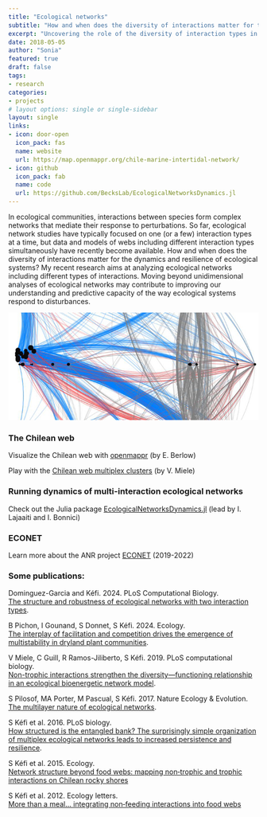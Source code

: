 ```yaml
---
title: "Ecological networks"
subtitle: "How and when does the diversity of interactions matter for the dynamics and resilience of ecological systems?"
excerpt: "Uncovering the role of the diversity of interaction types in nature"
date: 2018-05-05
author: "Sonia"
featured: true
draft: false
tags:
- research
categories:
- projects
# layout options: single or single-sidebar
layout: single
links:
- icon: door-open
  icon_pack: fas
  name: website
  url: https://map.openmappr.org/chile-marine-intertidal-network/
- icon: github
  icon_pack: fab
  name: code
  url: https://github.com/BecksLab/EcologicalNetworksDynamics.jl
---
```

In ecological communities, interactions between species form complex networks that mediate their response to perturbations. So far, ecological network studies have typically focused on one (or a few) interaction types at a time, but data and models of webs including different interaction types simultaneously have recently become available. How and when does the diversity of interactions matter for the dynamics and resilience of ecological systems? My recent research aims at analyzing ecological networks including different types of interactions. Moving beyond unidimensional analyses of ecological networks may contribute to improving our understanding and predictive capacity of the way ecological systems respond to disturbances.

![](ChileanWeb_top.jpg)
### The Chilean web

Visualize the Chilean web with [openmappr](https://map.openmappr.org/chile-marine-intertidal-network/) (by E. Berlow)

Play with the [Chilean web multiplex clusters](http://pbil.univ-lyon1.fr/software/multiplex/) (by V. Miele)

### Running dynamics of multi-interaction ecological networks

Check out the Julia package [EcologicalNetworksDynamics.jl](https://beckslab.github.io/EcologicalNetworksDynamics.jl/man/quickstart/) (lead by I. Lajaaiti and I. Bonnici)

### ECONET

Learn more about the ANR project [ECONET](https://cmatias.perso.math.cnrs.fr/ANR_EcoNet.html) (2019-2022)

### Some publications:

Dominguez-Garcia and Kéfi. 2024. PLoS Computational Biology.  
[The structure and robustness of ecological networks with two interaction types](https://journals.plos.org/ploscompbiol/article?id=10.1371/journal.pcbi.1011770). 

B Pichon, I Gounand, S Donnet, S Kéfi. 2024. Ecology.  
[The interplay of facilitation and competition drives the emergence of multistability in dryland plant communities](https://esajournals.onlinelibrary.wiley.com/doi/full/10.1002/ecy.4369). 

V Miele, C Guill, R Ramos-Jiliberto, S Kéfi. 2019. PLoS computational biology.  
[Non-trophic interactions strengthen the diversity—functioning relationship in an ecological bioenergetic network model](https://journals.plos.org/ploscompbiol/article?id=10.1371/journal.pcbi.1007269). 

S Pilosof, MA Porter, M Pascual, S Kéfi. 2017. Nature Ecology & Evolution.  
[The multilayer nature of ecological networks](https://www.nature.com/articles/s41559-017-0101). 

S Kéfi et al. 2016. PLoS biology.  
[How structured is the entangled bank? The surprisingly simple organization of multiplex ecological networks leads to increased persistence and resilience](https://journals.plos.org/plosbiology/article?id=10.1371/journal.pbio.1002527). 

S Kéfi et al. 2015. Ecology.  
[Network structure beyond food webs: mapping non‐trophic and trophic interactions on Chilean rocky shores](https://esajournals.onlinelibrary.wiley.com/doi/abs/10.1890/13-1424.1)

S Kéfi et al. 2012. Ecology letters.  
[More than a meal… integrating non‐feeding interactions into food webs](https://onlinelibrary.wiley.com/doi/full/10.1111/j.1461-0248.2011.01732.x)
